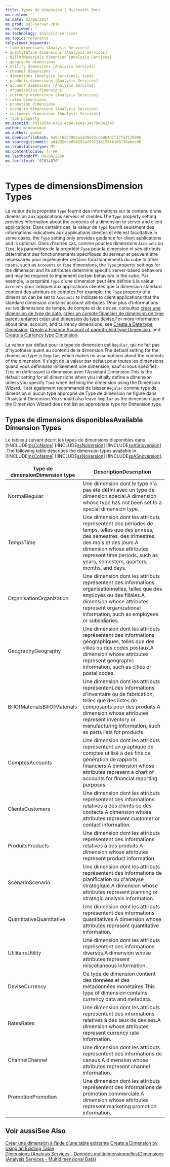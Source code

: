 ```yaml
---
title: Types de dimension | Microsoft Docs
ms.custom: ''
ms.date: 03/06/2017
ms.prod: sql-server-2014
ms.reviewer: ''
ms.technology: analysis-services
ms.topic: reference
helpviewer_keywords:
- time dimensions [Analysis Services]
- quantitative dimensions [Analysis Services]
- BillOfMaterials dimension [Analysis Services]
- geography dimensions
- utility dimensions [Analysis Services]
- channel dimensions
- dimensions [Analysis Services], types
- products dimensions [Analysis Services]
- account dimensions [Analysis Services]
- organization dimensions
- currency dimensions [Analysis Services]
- rates dimensions
- promotion dimensions
- scenario dimensions [Analysis Services]
- customers dimensions [Analysis Services]
- Type property
ms.assetid: bd3195da-e762-4c98-b643-34c76e842343
author: minewiskan
ms.author: owend
ms.openlocfilehash: 5e0c16a57081aa1d9ed3cc6964d1f17fa7135986
ms.sourcegitcommit: ad4d92dce894592a259721a1571b1d8736abacdb
ms.translationtype: MT
ms.contentlocale: fr-FR
ms.lasthandoff: 08/04/2020
ms.locfileid: "87614870"
---
```

# <a name="dimension-types"></a><span data-ttu-id="4b5a1-102">Types de dimensions</span><span class="sxs-lookup"><span data-stu-id="4b5a1-102">Dimension Types</span></span>
  <span data-ttu-id="4b5a1-103">La valeur de la propriété `Type` fournit des informations sur le contenu d'une dimension aux applications serveur et clientes.</span><span class="sxs-lookup"><span data-stu-id="4b5a1-103">The `Type` property setting provides information about the contents of a dimension to server and client applications.</span></span> <span data-ttu-id="4b5a1-104">Dans certains cas, la valeur de `Type` fournit seulement des informations indicatives aux applications clientes et elle est facultative.</span><span class="sxs-lookup"><span data-stu-id="4b5a1-104">In some cases, the `Type` setting only provides guidance for client applications and is optional.</span></span> <span data-ttu-id="4b5a1-105">Dans d'autres cas, comme pour les dimensions `Accounts` ou `Time`, les paramètres de la propriété `Type` pour la dimension et ses attributs déterminent des fonctionnements spécifiques du serveur et peuvent être nécessaires pour implémenter certains fonctionnements du cube.</span><span class="sxs-lookup"><span data-stu-id="4b5a1-105">In other cases, such as `Accounts` or `Time` dimensions, the `Type` property settings for the dimension and its attributes determine specific server-based behaviors and may be required to implement certain behaviors in the cube.</span></span> <span data-ttu-id="4b5a1-106">Par exemple, la propriété `Type` d'une dimension peut être définie à la valeur `Accounts` pour indiquer aux applications clientes que la dimension standard contient des attributs de comptes.</span><span class="sxs-lookup"><span data-stu-id="4b5a1-106">For example, the `Type` property of a dimension can be set to `Accounts` to indicate to client applications that the standard dimension contains account attributes.</span></span> <span data-ttu-id="4b5a1-107">Pour plus d’informations sur les dimensions de temps, de compte et de devise, consultez [créer une dimension de type de date](../multidimensional-models/database-dimensions-create-a-date-type-dimension.md), [créer un compte financier de dimension de type parent-enfant](../multidimensional-models/database-dimensions-finance-account-of-parent-child-type.md)et [créer une dimension de type devise](../multidimensional-models/database-dimensions-create-a-currency-type-dimension.md).</span><span class="sxs-lookup"><span data-stu-id="4b5a1-107">For more information about time, account, and currency dimensions, see [Create a Date type Dimension](../multidimensional-models/database-dimensions-create-a-date-type-dimension.md), [Create a Finance Account of parent-child type Dimension](../multidimensional-models/database-dimensions-finance-account-of-parent-child-type.md), and [Create a Currency type Dimension](../multidimensional-models/database-dimensions-create-a-currency-type-dimension.md).</span></span>  
  
 <span data-ttu-id="4b5a1-108">La valeur par défaut pour le type de dimension est `Regular`, qui ne fait pas d'hypothèse quant au contenu de la dimension.</span><span class="sxs-lookup"><span data-stu-id="4b5a1-108">The default setting for the dimension type is `Regular`, which makes no assumptions about the contents of the dimension.</span></span> <span data-ttu-id="4b5a1-109">Il s'agit de la valeur par défaut pour toutes les dimensions quand vous définissez initialement une dimension, sauf si vous spécifiez `Time` en définissant la dimension avec l'Assistant Dimension.</span><span class="sxs-lookup"><span data-stu-id="4b5a1-109">This is the default setting for all dimensions when you initially define a dimension unless you specify `Time` when defining the dimension using the Dimension Wizard.</span></span> <span data-ttu-id="4b5a1-110">Il est également recommandé de laisser `Regular` comme type de dimension si aucun type approprié de Type de dimension ne figure dans l'Assistant Dimension.</span><span class="sxs-lookup"><span data-stu-id="4b5a1-110">You should also leave `Regular` as the dimension type if the Dimension Wizard does not list an appropriate type for Dimension type.</span></span>  
  
## <a name="available-dimension-types"></a><span data-ttu-id="4b5a1-111">Types de dimensions disponibles</span><span class="sxs-lookup"><span data-stu-id="4b5a1-111">Available Dimension Types</span></span>  
 <span data-ttu-id="4b5a1-112">Le tableau suivant décrit les types de dimensions disponibles dans [!INCLUDE[msCoName](../../includes/msconame-md.md)] [!INCLUDE[ssNoVersion](../../includes/ssnoversion-md.md)] [!INCLUDE[ssASnoversion](../../includes/ssasnoversion-md.md)] .</span><span class="sxs-lookup"><span data-stu-id="4b5a1-112">The following table describes the dimension types available in [!INCLUDE[msCoName](../../includes/msconame-md.md)] [!INCLUDE[ssNoVersion](../../includes/ssnoversion-md.md)] [!INCLUDE[ssASnoversion](../../includes/ssasnoversion-md.md)].</span></span>  
  
|<span data-ttu-id="4b5a1-113">Type de dimension</span><span class="sxs-lookup"><span data-stu-id="4b5a1-113">Dimension type</span></span>|<span data-ttu-id="4b5a1-114">Description</span><span class="sxs-lookup"><span data-stu-id="4b5a1-114">Description</span></span>|  
|--------------------|-----------------|  
|<span data-ttu-id="4b5a1-115">Normal</span><span class="sxs-lookup"><span data-stu-id="4b5a1-115">Regular</span></span>|<span data-ttu-id="4b5a1-116">Une dimension dont le type n'a pas été défini avec un type de dimension spécial.</span><span class="sxs-lookup"><span data-stu-id="4b5a1-116">A dimension whose type has not been set to a special dimension type.</span></span>|  
|<span data-ttu-id="4b5a1-117">Temps</span><span class="sxs-lookup"><span data-stu-id="4b5a1-117">Time</span></span>|<span data-ttu-id="4b5a1-118">Une dimension dont les attributs représentent des périodes de temps, telles que des années, des semestres, des trimestres, des mois et des jours.</span><span class="sxs-lookup"><span data-stu-id="4b5a1-118">A dimension whose attributes represent time periods, such as years, semesters, quarters, months, and days.</span></span>|  
|<span data-ttu-id="4b5a1-119">Organisation</span><span class="sxs-lookup"><span data-stu-id="4b5a1-119">Organization</span></span>|<span data-ttu-id="4b5a1-120">Une dimension dont les attributs représentent des informations organisationnelles, telles que des employés ou des filiales.</span><span class="sxs-lookup"><span data-stu-id="4b5a1-120">A dimension whose attributes represent organizational information, such as employees or subsidiaries.</span></span>|  
|<span data-ttu-id="4b5a1-121">Geography</span><span class="sxs-lookup"><span data-stu-id="4b5a1-121">Geography</span></span>|<span data-ttu-id="4b5a1-122">Une dimension dont les attributs représentent des informations géographiques, telles que des villes ou des codes postaux.</span><span class="sxs-lookup"><span data-stu-id="4b5a1-122">A dimension whose attributes represent geographic information, such as cities or postal codes.</span></span>|  
|<span data-ttu-id="4b5a1-123">BillOfMaterials</span><span class="sxs-lookup"><span data-stu-id="4b5a1-123">BillOfMaterials</span></span>|<span data-ttu-id="4b5a1-124">Une dimension dont les attributs représentent des informations d'inventaire ou de fabrication, telles que des listes de composants pour des produits.</span><span class="sxs-lookup"><span data-stu-id="4b5a1-124">A dimension whose attributes represent inventory or manufacturing information, such as parts lists for products.</span></span>|  
|<span data-ttu-id="4b5a1-125">Comptes</span><span class="sxs-lookup"><span data-stu-id="4b5a1-125">Accounts</span></span>|<span data-ttu-id="4b5a1-126">Une dimension dont les attributs représentent un graphique de comptes utilisé à des fins de génération de rapports financiers.</span><span class="sxs-lookup"><span data-stu-id="4b5a1-126">A dimension whose attributes represent a chart of accounts for financial reporting purposes.</span></span>|  
|<span data-ttu-id="4b5a1-127">Clients</span><span class="sxs-lookup"><span data-stu-id="4b5a1-127">Customers</span></span>|<span data-ttu-id="4b5a1-128">Une dimension dont les attributs représentent des informations relatives à des clients ou des contacts.</span><span class="sxs-lookup"><span data-stu-id="4b5a1-128">A dimension whose attributes represent customer or contact information.</span></span>|  
|<span data-ttu-id="4b5a1-129">Produits</span><span class="sxs-lookup"><span data-stu-id="4b5a1-129">Products</span></span>|<span data-ttu-id="4b5a1-130">Une dimension dont les attributs représentent des informations relatives à des produits.</span><span class="sxs-lookup"><span data-stu-id="4b5a1-130">A dimension whose attributes represent product information.</span></span>|  
|<span data-ttu-id="4b5a1-131">Scénario</span><span class="sxs-lookup"><span data-stu-id="4b5a1-131">Scenario</span></span>|<span data-ttu-id="4b5a1-132">Une dimension dont les attributs représentent des informations de planification ou d'analyse stratégique.</span><span class="sxs-lookup"><span data-stu-id="4b5a1-132">A dimension whose attributes represent planning or strategic analysis information.</span></span>|  
|<span data-ttu-id="4b5a1-133">Quantitative</span><span class="sxs-lookup"><span data-stu-id="4b5a1-133">Quantitative</span></span>|<span data-ttu-id="4b5a1-134">Une dimension dont les attributs représentent des informations quantitatives.</span><span class="sxs-lookup"><span data-stu-id="4b5a1-134">A dimension whose attributes represent quantitative information.</span></span>|  
|<span data-ttu-id="4b5a1-135">Utilitaire</span><span class="sxs-lookup"><span data-stu-id="4b5a1-135">Utility</span></span>|<span data-ttu-id="4b5a1-136">Une dimension dont les attributs représentent des informations diverses.</span><span class="sxs-lookup"><span data-stu-id="4b5a1-136">A dimension whose attributes represent miscellaneous information.</span></span>|  
|<span data-ttu-id="4b5a1-137">Devise</span><span class="sxs-lookup"><span data-stu-id="4b5a1-137">Currency</span></span>|<span data-ttu-id="4b5a1-138">Ce type de dimension contient des données et des métadonnées monétaires.</span><span class="sxs-lookup"><span data-stu-id="4b5a1-138">This type of dimension contains currency data and metadata.</span></span>|  
|<span data-ttu-id="4b5a1-139">Rates</span><span class="sxs-lookup"><span data-stu-id="4b5a1-139">Rates</span></span>|<span data-ttu-id="4b5a1-140">Une dimension dont les attributs représentent des informations relatives à des taux de devises.</span><span class="sxs-lookup"><span data-stu-id="4b5a1-140">A dimension whose attributes represent currency rate information.</span></span>|  
|<span data-ttu-id="4b5a1-141">Channel</span><span class="sxs-lookup"><span data-stu-id="4b5a1-141">Channel</span></span>|<span data-ttu-id="4b5a1-142">Une dimension dont les attributs représentent des informations de canaux.</span><span class="sxs-lookup"><span data-stu-id="4b5a1-142">A dimension whose attributes represent channel information.</span></span>|  
|<span data-ttu-id="4b5a1-143">Promotion</span><span class="sxs-lookup"><span data-stu-id="4b5a1-143">Promotion</span></span>|<span data-ttu-id="4b5a1-144">Une dimension dont les attributs représentent des informations de promotion commerciale.</span><span class="sxs-lookup"><span data-stu-id="4b5a1-144">A dimension whose attributes represent marketing promotion information.</span></span>|  
  
## <a name="see-also"></a><span data-ttu-id="4b5a1-145">Voir aussi</span><span class="sxs-lookup"><span data-stu-id="4b5a1-145">See Also</span></span>  
 <span data-ttu-id="4b5a1-146">[Créer une dimension à l’aide d’une table existante](../multidimensional-models/create-a-dimension-by-using-an-existing-table.md) </span><span class="sxs-lookup"><span data-stu-id="4b5a1-146">[Create a Dimension by Using an Existing Table](../multidimensional-models/create-a-dimension-by-using-an-existing-table.md) </span></span>  
 [<span data-ttu-id="4b5a1-147">Dimensions &#40;Analysis Services - Données multidimensionnelles&#41;</span><span class="sxs-lookup"><span data-stu-id="4b5a1-147">Dimensions &#40;Analysis Services - Multidimensional Data&#41;</span></span>](dimensions-analysis-services-multidimensional-data.md)  
  
  
